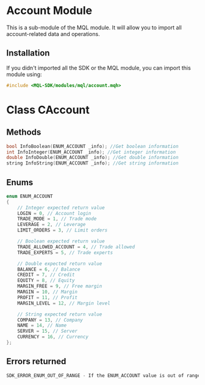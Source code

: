 # Account Module
This is a sub-module of the MQL module. It will allow you to import all account-related data and operations.

## Installation
If you didn't imported all the SDK or the MQL module, you can import this module using:
```cpp
#include <MQL-SDK/modules/mql/account.mqh>
```

# Class CAccount
## Methods
```cpp
bool InfoBoolean(ENUM_ACCOUNT _info); //Get boolean information
int InfoInteger(ENUM_ACCOUNT _info); //Get integer information
double InfoDouble(ENUM_ACCOUNT _info); //Get double information
string InfoString(ENUM_ACCOUNT _info); //Get string information
```

## Enums
```cpp
enum ENUM_ACCOUNT
{
    // Integer expected return value
    LOGIN = 0, // Account login
    TRADE_MODE = 1, // Trade mode
    LEVERAGE = 2, // Leverage
    LIMIT_ORDERS = 3, // Limit orders

    // Boolean expected return value
    TRADE_ALLOWED_ACCOUNT = 4, // Trade allowed
    TRADE_EXPERTS = 5, // Trade experts

    // Double expected return value
    BALANCE = 6, // Balance
    CREDIT = 7, // Credit
    EQUITY = 8, // Equity
    MARGIN_FREE = 9, // Free margin
    MARGIN = 10, // Margin
    PROFIT = 11, // Profit
    MARGIN_LEVEL = 12, // Margin level

    // String expected return value
    COMPANY = 13, // Company
    NAME = 14, // Name
    SERVER = 15, // Server
    CURRENCY = 16, // Currency
};
```

## Errors returned
```cpp
SDK_ERROR_ENUM_OUT_OF_RANGE - If the ENUM_ACCOUNT value is out of range
```